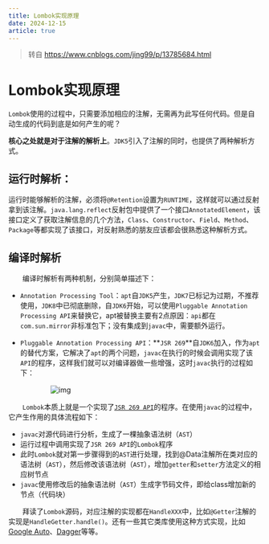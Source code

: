```yaml
---
title: Lombok实现原理
date: 2024-12-15
article: true
---
```




> 转自 <https://www.cnblogs.com/jing99/p/13785684.html>

# Lombok实现原理

`Lombok`使用的过程中，只需要添加相应的注解，无需再为此写任何代码。但是自动生成的代码到底是如何产生的呢？

**核心之处就是对于注解的解析上**。`JDK5`引入了注解的同时，也提供了两种解析方式。

## 运行时解析：

运行时能够解析的注解，必须将`@Retention`设置为`RUNTIME`，这样就可以通过反射拿到该注解。`java.lang.reflect`反射包中提供了一个接口`AnnotatedElement`，该接口定义了获取注解信息的几个方法，`Class`、`Constructor`、`Field`、`Method`、`Package`等都实现了该接口，对反射熟悉的朋友应该都会很熟悉这种解析方式。

## 编译时解析

　　编译时解析有两种机制，分别简单描述下：

- `Annotation Processing Tool`：`apt`自`JDK5`产生，`JDK7`已标记为过期，不推荐使用，`JDK8`中已彻底删除，自`JDK6`开始，可以使用`Pluggable Annotation Processing API`来替换它，apt被替换主要有2点原因：`api`都在`com.sun.mirror`非标准包下；没有集成到`javac`中，需要额外运行。

- `Pluggable Annotation Processing API`：**`JSR 269`**自`JDK6`加入，作为`apt`的替代方案，它解决了`apt`的两个问题，`javac`在执行的时候会调用实现了该`API`的程序，这样我们就可以对编译器做一些增强，这时`javac`执行的过程如下： 

　　　　　　![img](https://winkik.github.io/picx-images-hosting/image.92q6vlm33l.webp)

　　`Lombok`本质上就是一个实现了[`JSR 269 API`](https://www.jcp.org/en/jsr/detail?id=269)的程序。在使用`javac`的过程中，它产生作用的具体流程如下：

- `javac`对源代码进行分析，生成了一棵抽象语法树（`AST`）
- 运行过程中调用实现了`JSR 269 API`的`Lombok`程序
- 此时`Lombok`就对第一步骤得到的`AST`进行处理，找到@Data注解所在类对应的语法树（`AST`），然后修改该语法树（`AST`），增加`getter`和`setter`方法定义的相应树节点
- `javac`使用修改后的抽象语法树（`AST`）生成字节码文件，即给class增加新的节点（代码块）

　　拜读了`Lombok`源码，对应注解的实现都在`HandleXXX`中，比如`@Getter`注解的实现是`HandleGetter.handle()`。还有一些其它类库使用这种方式实现，比如[Google Auto](https://github.com/google/auto)、[Dagger](http://square.github.io/dagger/)等等。